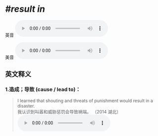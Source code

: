 # ***\#result in*** 
英音
<audio src="./media/result in1.aac" controls="controls"></audio>

美音
<audio src="./media/result in2.aac" controls="controls"></audio>



  

英文释义
---
### 1.**造成；导致 (cause / lead to)：**  

 > I learned that shouting and threats of punishment would result in a disaster.  
 > 我认识到叫嚣和威胁惩罚会导致祸端。  （2014 湖北）  
<audio src="./media/result-I learned that shouting.aac" controls="controls"></audio>


